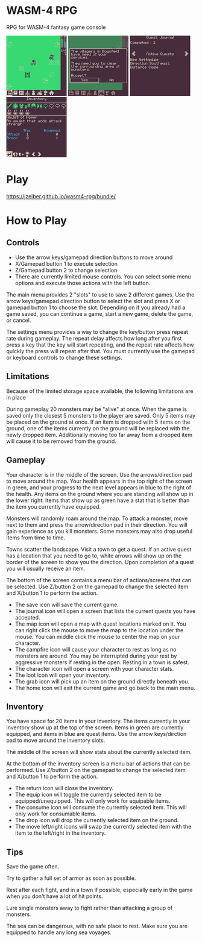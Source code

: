 # WASM-4 RPG
RPG for WASM-4 fantasy game console

![Game2](https://github.com/jzeiber/wasm4-rpg/raw/main/images/screenshot1.png "Gameplay")
![Game2](https://github.com/jzeiber/wasm4-rpg/raw/main/images/screenshot2.png "Gameplay")
![Game2](https://github.com/jzeiber/wasm4-rpg/raw/main/images/screenshot3.png "Gameplay")
![Game2](https://github.com/jzeiber/wasm4-rpg/raw/main/images/screenshot4.png "Gameplay")

# Play
https://jzeiber.github.io/wasm4-rpg/bundle/

# How to Play

## Controls

- Use the arrow keys/gamepad direction buttons to move around
- X/Gamepad button 1 to execute selection
- Z/Gamepad button 2 to change selection
- There are currently limited mouse controls.  You can select some menu options and execute those actions with the left button.

The main menu provides 2 "slots" to use to save 2 different games.  Use the arrow keys/gamepad direction button to select the slot and press X or gamepad button 1 to choose the slot.  Depending on if you already had a game saved, you can continue a game, start a new game, delete the game, or cancel.

The settings menu provides a way to change the key/button press repeat rate during gameplay.  The repeat delay affects how long after you first press a key that the key will start repeating, and the repeat rate affects how quickly the press will repeat after that.  You must currently use the gamepad or keyboard controls to change these settings.

## Limitations

Because of the limited storage space available, the following limitations are in place

During gameplay 20 monsters may be "alive" at once.  When the game is saved only the closest 5 monsters to the player are saved.
Only 5 items may be placed on the ground at once.  If an item is dropped with 5 items on the ground, one of the items currently on the ground will be replaced with the newly dropped item.  Additionally moving too far away from a dropped item will cause it to be removed from the ground.

## Gameplay

Your character is in the middle of the screen.  Use the arrows/direction pad to move around the map.  Your health appears in the top right of the screen in green, and your progress to the next level appears in blue to the right of the health.  Any items on the ground where you are standing will show up in the lower right.  Items that show up as green have a stat that is better than the item you currently have equipped.

Monsters will randomly roam around the map.  To attack a monster, move next to them and press the arrow/direction pad in their direction.  You will gain experience as you kill monsters.  Some monsters may also drop useful items from time to time.

Towns scatter the landscape.  Visit a town to get a quest.  If an active quest has a location that you need to go to, white arrows will show up on the border of the screen to show you the direction.  Upon completion of a quest you will usually receive an item.

The bottom of the screen contains a menu bar of actions/screens that can be selected.  Use Z/button 2 on the gamepad to change the selected item and X/button 1 to perform the action.

- The save icon will save the current game.
- The journal icon will open a screen that lists the current quests you have accepted.
- The map icon will open a map with quest locations marked on it.  You can right click the mouse to move the map to the location under the mouse.  You can middle click the mouse to center the map on your character.
- The campfire icon will cause your character to rest as long as no monsters are around.  You may be interrupted during your rest by aggressive monsters if resting in the open.  Resting in a town is safest.
- The character icon will open a screen with your character stats.
- The loot icon will open your inventory.
- The grab icon will pick up an item on the ground directly beneath you.
- The home icon will exit the current game and go back to the main menu.

## Inventory

You have space for 20 items in your inventory.  The items currently in your inventory show up at the top of the screen.  Items in green are currently equipped, and items in blue are quest items.  Use the arrow keys/dirction pad to move around the inventory slots.

The middle of the screen will show stats about the currently selected item.

At the bottom of the inventory screen is a menu bar of actions that can be performed.  Use Z/button 2 on the gamepad to change the selected item and X/button 1 to perform the action.

- The return icon will close the inventory.
- The equip icon will toggle the currently selected item to be equipped/unequipped.  This will only work for equipable items.
- The consume icon will consume the currently selected item.  This will only work for consumable items.
- The drop icon will drop the currently selected item on the ground.
- The move left/right icons will swap the currently selected item with the item to the left/right in the inventory.

## Tips

Save the game often.

Try to gather a full set of armor as soon as possible.

Rest after each fight, and in a town if possible, especially early in the game when you don't have a lot of hit points.

Lure single monsters away to fight rather than attacking a group of monsters.

The sea can be dangerous, with no safe place to rest.  Make sure you are equipped to handle any long sea voyages.
